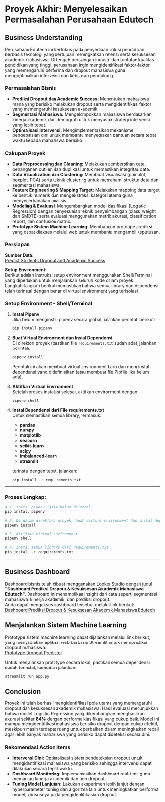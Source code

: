 # Proyek Akhir: Menyelesaikan Permasalahan Perusahaan Edutech

## Business Understanding
Perusahaan Edutech ini berfokus pada penyediaan solusi pendidikan berbasis teknologi yang bertujuan meningkatkan retensi serta kesuksesan akademik mahasiswa. Di tengah persaingan industri dan tuntutan kualitas pendidikan yang tinggi, perusahaan ingin mengidentifikasi faktor-faktor yang memengaruhi performa dan dropout mahasiswa guna mengoptimalkan intervensi dan kebijakan pendukung.

### Permasalahan Bisnis
- **Prediksi Dropout dan Academic Success:** Menentukan mahasiswa mana yang berisiko melakukan dropout serta mengidentifikasi faktor yang memengaruhi kesuksesan akademik.
- **Segmentasi Mahasiswa:** Mengelompokkan mahasiswa berdasarkan kinerja akademik dan demografi untuk menyusun strategi intervensi yang lebih tepat.
- **Optimalisasi Intervensi:** Mengimplementasikan mekanisme pendeteksian dini untuk membantu menyediakan bantuan secara tepat waktu kepada mahasiswa berisiko.

### Cakupan Proyek
- **Data Preprocessing dan Cleaning:** Melakukan pembersihan data, penanganan outlier, dan duplikasi untuk memastikan integritas data.
- **Data Visualization dan Clustering:** Membuat visualisasi (pair plot, boxplot, PCA) serta teknik clustering untuk memahami struktur data dan segmentasi mahasiswa.
- **Feature Engineering & Mapping Target:** Melakukan mapping data target ke bentuk numerik dan mengekstraksi kategori utama guna menyederhanakan analisis.
- **Modeling & Evaluasi:** Mengembangkan model klasifikasi (Logistic Regression) dengan penyesuaian teknik penyeimbangan (class_weight dan SMOTE) serta evaluasi menggunakan metrik akurasi, classification report, dan confusion matrix.
- **Prototype Sistem Machine Learning:** Membangun prototipe prediksi yang dapat diakses melalui web untuk membantu mengambil keputusan.

### Persiapan
**Sumber Data:**  
[Predict Students Dropout and Academic Success](https://archive.ics.uci.edu/dataset/697/predict+students+dropout+and+academic+success)

**Setup Environment:**  
Berikut adalah instruksi setup environment menggunakan Shell/Terminal yang diperlukan untuk menjalankan seluruh kode dalam proyek. Langkah‑langkah berikut memastikan bahwa semua library dan dependensi telah terinstal dengan benar di virtual environment yang terisolasi:

### **Setup Environment – Shell/Terminal**

1. **Instal Pipenv**  
   Jika belum menginstal pipenv secara global, jalankan perintah berikut:
   ```bash
   pip install pipenv
   ```

2. **Buat Virtual Environment dan Instal Dependensi**  
   Di direktori proyek (pastikan file `requirements.txt` sudah ada), jalankan perintah:
   ```bash
   pipenv install
   ```
   Perintah ini akan membuat virtual environment baru dan menginstal dependensi yang didefinisikan (atau membuat file Pipfile jika belum ada).

3. **Aktifkan Virtual Environment**  
   Setelah proses instalasi selesai, aktifkan environment dengan:
   ```bash
   pipenv shell
   ```

4. **Instal Dependensi dari File requirements.txt**  
   Untuk memastikan semua library, termasuk:
   - **pandas**
   - **numpy**
   - **matplotlib**
   - **seaborn**
   - **scikit-learn**
   - **scipy**
   - **imbalanced-learn**
   - **streamlit**

   terinstal dengan tepat, jalankan:
   ```bash
   pip install -r requirements.txt
   ```
---

### **Proses Lengkap:**

```bash
# 1. Instal pipenv (jika belum diinstal)
pip install pipenv

# 2. Di dalam direktori proyek, buat virtual environment dan instal dependensi
pipenv install

# 3. Aktifkan virtual environment
pipenv shell

# 4. Instal semua library dari requirements.txt
pip install -r requirements.txt
```

---

## Business Dashboard
Dashboard bisnis telah dibuat menggunakan Looker Studio dengan judul **"Dashboard Prediksi Dropout & Kesuksesan Akademik Mahasiswa Edutech"**. Dashboard ini menampilkan insight dari data seperti segmentasi mahasiswa, kinerja akademik, dan prediksi dropout.  
Anda dapat mengakses dashboard tersebut melalui link berikut:  
[Dashboard Prediksi Dropout & Kesuksesan Akademik Mahasiswa Edutech](https://lookerstudio.google.com/reporting/e9b0f321-717f-46b2-bb3d-9544280dabcc)

## Menjalankan Sistem Machine Learning
Prototype sistem machine learning dapat dijalankan melalui link berikut, yang menyediakan aplikasi web berbasis Streamlit untuk memprediksi dropout mahasiswa:  
[Prototype Dropout Predictor](https://dropout-predictor-ulfasyabania.streamlit.app/)

Untuk menjalankan prototype secara lokal, pastikan semua dependensi sudah terinstal, kemudian jalankan:

```
streamlit run app.py
```

## Conclusion
Proyek ini telah berhasil mengidentifikasi pola utama yang memengaruhi dropout dan kesuksesan akademik mahasiswa. Hasil evaluasi menunjukkan bahwa model Logistic Regression yang dikembangkan menghasilkan akurasi sekitar **84%** dengan performa klasifikasi yang cukup baik. Model ini mampu mengidentifikasi mahasiswa berisiko dropout dengan cukup efektif, meskipun masih terdapat ruang untuk perbaikan dalam meningkatkan recall agar lebih banyak mahasiswa yang berisiko dapat dideteksi secara dini.

### Rekomendasi Action Items
- **Intervensi Dini:** Optimalisasi sistem pendeteksian dropout untuk mengidentifikasi mahasiswa yang berisiko sehingga intervensi dapat dilakukan secara tepat waktu.
- **Dashboard Monitoring:** Implementasikan dashboard real-time guna memantau kinerja akademik dan tren dropout.
- **Tuning Model Lanjutan:** Lakukan eksperimen lebih lanjut dengan hyperparameter tuning dan algoritma lain untuk meningkatkan performa model, khususnya pada pengidentifikasian dropout.

